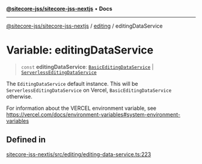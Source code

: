 [**@sitecore-jss/sitecore-jss-nextjs**](../../README.md) • **Docs**

***

[@sitecore-jss/sitecore-jss-nextjs](../../README.md) / [editing](../README.md) / editingDataService

# Variable: editingDataService

> `const` **editingDataService**: [`BasicEditingDataService`](../classes/BasicEditingDataService.md) \| [`ServerlessEditingDataService`](../classes/ServerlessEditingDataService.md)

The `EditingDataService` default instance.
This will be `ServerlessEditingDataService` on Vercel, `BasicEditingDataService` otherwise.

For information about the VERCEL environment variable, see
https://vercel.com/docs/environment-variables#system-environment-variables

## Defined in

[sitecore-jss-nextjs/src/editing/editing-data-service.ts:223](https://github.com/Sitecore/jss/blob/20c393219fcc37eebfc5f9ac86576745ab661982/packages/sitecore-jss-nextjs/src/editing/editing-data-service.ts#L223)
